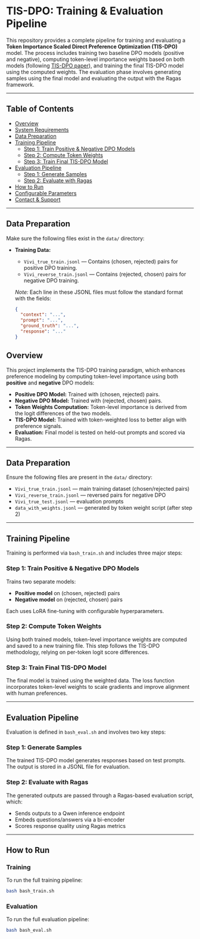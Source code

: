 # TIS-DPO: Training & Evaluation Pipeline

This repository provides a complete pipeline for training and evaluating a **Token Importance Scaled Direct Preference Optimization (TIS-DPO)** model. The process includes training two baseline DPO models (positive and negative), computing token-level importance weights based on both models (following [TIS-DPO paper](https://arxiv.org/pdf/2410.04350)), and training the final TIS-DPO model using the computed weights. The evaluation phase involves generating samples using the final model and evaluating the output with the Ragas framework.

---

## Table of Contents

- [Overview](#overview)
- [System Requirements](#system-requirements)
- [Data Preparation](#data-preparation)
- [Training Pipeline](#training-pipeline)
  - [Step 1: Train Positive & Negative DPO Models](#step-1-train-positive--negative-dpo-models)
  - [Step 2: Compute Token Weights](#step-2-compute-token-weights)
  - [Step 3: Train Final TIS-DPO Model](#step-3-train-final-tis-dpo-model)
- [Evaluation Pipeline](#evaluation-pipeline)
  - [Step 1: Generate Samples](#step-1-generate-samples)
  - [Step 2: Evaluate with Ragas](#step-2-evaluate-with-ragas)
- [How to Run](#how-to-run)
- [Configurable Parameters](#configurable-parameters)
- [Contact & Support](#contact--support)

---

## Data Preparation

Make sure the following files exist in the `data/` directory:

- **Training Data:**
  - `Vivi_true_train.jsonl` — Contains (chosen, rejected) pairs for positive DPO training.
  - `Vivi_reverse_train.jsonl` — Contains (rejected, chosen) pairs for negative DPO training.
  
  _Note:_ Each line in these JSONL files must follow the standard format with the fields:  
  ```json
  {
    "context": "...",
    "prompt": "...",
    "ground_truth": "...",
    "response": "..."
  }

## Overview

This project implements the TIS-DPO training paradigm, which enhances preference modeling by computing token-level importance using both **positive** and **negative** DPO models:

- **Positive DPO Model:** Trained with (chosen, rejected) pairs.
- **Negative DPO Model:** Trained with (rejected, chosen) pairs.
- **Token Weights Computation:** Token-level importance is derived from the logit differences of the two models.
- **TIS-DPO Model:** Trained with token-weighted loss to better align with preference signals.
- **Evaluation:** Final model is tested on held-out prompts and scored via Ragas.

---


## Data Preparation

Ensure the following files are present in the `data/` directory:

- `Vivi_true_train.jsonl` — main training dataset (chosen/rejected pairs)
- `Vivi_reverse_train.jsonl` — reversed pairs for negative DPO
- `Vivi_true_test.jsonl` — evaluation prompts
- `data_with_weights.jsonl` — generated by token weight script (after step 2)

---

## Training Pipeline

Training is performed via `bash_train.sh` and includes three major steps:

### Step 1: Train Positive & Negative DPO Models

Trains two separate models:

- **Positive model** on (chosen, rejected) pairs
- **Negative model** on (rejected, chosen) pairs

Each uses LoRA fine-tuning with configurable hyperparameters.

### Step 2: Compute Token Weights

Using both trained models, token-level importance weights are computed and saved to a new training file. This step follows the TIS-DPO methodology, relying on per-token logit score differences.

### Step 3: Train Final TIS-DPO Model

The final model is trained using the weighted data. The loss function incorporates token-level weights to scale gradients and improve alignment with human preferences.

---

## Evaluation Pipeline

Evaluation is defined in `bash_eval.sh` and involves two key steps:

### Step 1: Generate Samples

The trained TIS-DPO model generates responses based on test prompts. The output is stored in a JSONL file for evaluation.

### Step 2: Evaluate with Ragas

The generated outputs are passed through a Ragas-based evaluation script, which:
- Sends outputs to a Qwen inference endpoint
- Embeds questions/answers via a bi-encoder
- Scores response quality using Ragas metrics

---

## How to Run

### Training

To run the full training pipeline:

```bash
bash bash_train.sh
```

### Evaluation

To run the full evaluation pipeline:

```bash
bash bash_eval.sh
```
